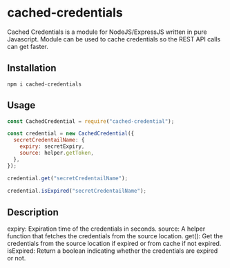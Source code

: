 # cached-credentials

Cached Credentials is a module for NodeJS/ExpressJS written in pure Javascript.
Module can be used to cache credentials so the REST API calls can get faster.

## Installation

```
npm i cached-credentials
```

## Usage

```javascript
const CachedCredential = require("cached-credential");

const credential = new CachedCredential({
  secretCredentailName: {
    expiry: secretExpiry,
    source: helper.getToken,
  },
});

credential.get("secretCredentailName");

credential.isExpired("secretCredentailName");
```

## Description

expiry: Expiration time of the credentials in seconds.
source: A helper function that fetches the credentials from the source location.
get(): Get the credentials from the source location if expired or from cache if not expired.
isExpired: Return a boolean indicating whether the credentials are expired or not.
